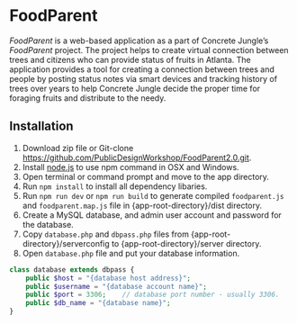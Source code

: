 # FoodParent
_FoodParent_ is a web-based application as a part of Concrete Jungle’s _FoodParent_ project. The project helps to create virtual connection between trees and citizens who can provide status of fruits in Atlanta. The application provides a tool for creating a connection between trees and people by posting status notes via smart devices and tracking history of trees over years to help Concrete Jungle decide the proper time for foraging fruits and distribute to the needy.

## Installation
1. Download zip file or Git-clone https://github.com/PublicDesignWorkshop/FoodParent2.0.git.
2. Install [node.js](https://nodejs.org/en/) to use npm command in OSX and Windows.
3. Open terminal or command prompt and move to the app directory.
4. Run `npm install` to install all dependency libaries.
5. Run `npm run dev` or `npm run build` to generate compiled `foodparent.js` and `foodparent.map.js` file in {app-root-directory}/dist directory.
6. Create a MySQL database, and admin user account and password for the database.
7. Copy `database.php` and `dbpass.php` files from {app-root-directory}/serverconfig to {app-root-directory}/server directory.
8. Open `database.php` file and put your database information.


```php
class database extends dbpass {
    public $host = "{database host address}";
    public $username = "{database account name}";
    public $port = 3306;    // database port number - usually 3306.
    public $db_name = "{database name}";
}
```

